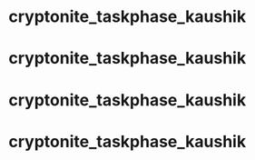 # cryptonite_taskphase_kaushik
# cryptonite_taskphase_kaushik
# cryptonite_taskphase_kaushik
# cryptonite_taskphase_kaushik
